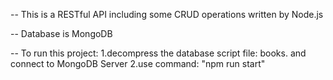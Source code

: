 -- This is a RESTful API including some CRUD operations written by Node.js

-- Database is MongoDB

-- To run this project:
  1.decompress the database script file: books. and connect to MongoDB Server
  2.use command: "npm run start"

